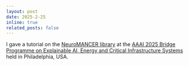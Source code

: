 ```yaml
---
layout: post
date: 2025-2-25
inline: true
related_posts: false
---
```



I gave a tutorial on the [NeuroMANCER library](https://github.com/pnnl/neuromancer) 
at the [AAAI 2025 Bridge Programme on Explainable AI, Energy and Critical Infrastructure Systems](https://www.doc.ic.ac.uk/~fleofant/aaai25-xai-eci/index.html) 
held in Philadelphia, USA.
